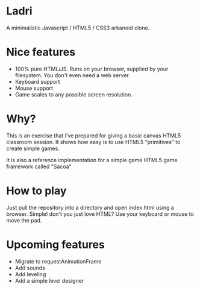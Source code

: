 # Ladri
A minimalistic Javascript / HTML5 / CSS3 arkanoid clone.

# Nice features

* 100% pure HTML/JS. Runs on your browser, supplied by your filesystem. You don't even need a web server.
* Keyboard support
* Mouse support
* Game scales to any possible screen resolution.

# Why?
This is an exercise that i've prepared for giving a basic canvas HTML5 classroom session. It shows how easy is to use
HTML5 "primitives" to create simple games.

It is also a reference implementation for a simple game HTML5 game framework called "Sacoa"

# How to play
Just pull the repository into a directory and open index.html using a browser. Simple! don't you just love HTML?
Use your keyboard or mouse to move the pad.

# Upcoming features

* Migrate to requestAnimationFrame
* Add sounds
* Add leveling
* Add a simple level designer